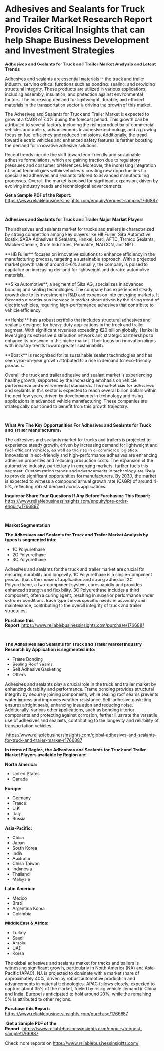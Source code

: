 <p><h1>Adhesives and Sealants for Truck and Trailer Market Research Report Provides Critical Insights that can help Shape Business Development and Investment Strategies</h1></p><p><strong>Adhesives and Sealants for Truck and Trailer Market Analysis and Latest Trends</strong></p>
<p><p>Adhesives and sealants are essential materials in the truck and trailer industry, serving critical functions such as bonding, sealing, and providing structural integrity. These products are utilized in various applications, including assembly, insulation, and protection against environmental factors. The increasing demand for lightweight, durable, and efficient materials in the transportation sector is driving the growth of this market.</p><p>The Adhesives and Sealants for Truck and Trailer Market is expected to grow at a CAGR of 7.4% during the forecast period. This growth can be attributed to several factors, including the rising production of commercial vehicles and trailers, advancements in adhesive technology, and a growing focus on fuel efficiency and reduced emissions. Additionally, the trend toward electric vehicles and enhanced safety features is further boosting the demand for innovative adhesive solutions.</p><p>Recent trends include the shift toward eco-friendly and sustainable adhesive formulations, which are gaining traction due to regulatory pressures and consumer preferences. Moreover, the increasing integration of smart technologies within vehicles is creating new opportunities for specialized adhesives and sealants tailored to advanced manufacturing processes. Overall, the market is poised for significant expansion, driven by evolving industry needs and technological advancements.</p></p>
<p><strong>Get a Sample PDF of the Report:&nbsp;</strong> <a href="https://www.reliablebusinessinsights.com/enquiry/request-sample/1766887?utm_campaign=3106&utm_medium=2&utm_source=Github&utm_content=ia&utm_term=31032025&utm_id=adhesives-and-sealants-for-truck-and-trailer">https://www.reliablebusinessinsights.com/enquiry/request-sample/1766887</a></p>
<p>&nbsp;</p>
<p><strong>Adhesives and Sealants for Truck and Trailer Major Market Players</strong></p>
<p><p>The adhesives and sealants market for trucks and trailers is characterized by strong competition among key players like HB Fuller, Sika Automotive, Bostik, SABA Adhesives & Sealants, Henkel, Lord, AFTC, Termco Sealants, Wacker Chemie, Grote Industries, Permatite, NATCON, and NPT. </p><p>**HB Fuller** focuses on innovative solutions to enhance efficiency in the manufacturing process, targeting a sustainable approach. With a projected market growth rate of around 4-6% annually, the company is poised to capitalize on increasing demand for lightweight and durable automotive materials.</p><p>**Sika Automotive**, a segment of Sika AG, specializes in advanced bonding and sealing technologies. The company has experienced steady growth due to its investment in R&D and expansion into emerging markets. It forecasts a continuous increase in market share driven by the rising trend of electric vehicles, requiring high-performance adhesives that contribute to vehicle efficiency.</p><p>**Henkel** has a robust portfolio that includes structural adhesives and sealants designed for heavy-duty applications in the truck and trailer segment. With significant revenues exceeding €20 billion globally, Henkel is leveraging its extensive distribution network and strategic partnerships to enhance its presence in this niche market. Their focus on innovation aligns with industry trends toward greater sustainability.</p><p>**Bostik** is recognized for its sustainable sealant technologies and has seen year-on-year growth attributed to a rise in demand for eco-friendly products. </p><p>Overall, the truck and trailer adhesive and sealant market is experiencing healthy growth, supported by the increasing emphasis on vehicle performance and environmental standards. The market size for adhesives and sealants in this sector is expected to reach several billion dollars within the next few years, driven by developments in technology and rising applications in advanced vehicle manufacturing. These companies are strategically positioned to benefit from this growth trajectory.</p></p>
<p>&nbsp;</p>
<p><strong>What Are The Key Opportunities For Adhesives and Sealants for Truck and Trailer Manufacturers?</strong></p>
<p><p>The adhesives and sealants market for trucks and trailers is projected to experience steady growth, driven by increasing demand for lightweight and fuel-efficient vehicles, as well as the rise in e-commerce logistics. Innovations in eco-friendly and high-performance adhesives are enhancing adhesion properties and reducing production costs. The expansion of the automotive industry, particularly in emerging markets, further fuels this segment. Customization trends and advancements in technology are likely to provide significant opportunities for manufacturers. By 2030, the market is expected to witness a compound annual growth rate (CAGR) of around 4-5%, reflecting robust demand across applications.</p></p>
<p><strong>Inquire or Share Your Questions If Any Before Purchasing This Report:</strong> <a href="https://www.reliablebusinessinsights.com/enquiry/pre-order-enquiry/1766887?utm_campaign=3106&utm_medium=2&utm_source=Github&utm_content=ia&utm_term=31032025&utm_id=adhesives-and-sealants-for-truck-and-trailer">https://www.reliablebusinessinsights.com/enquiry/pre-order-enquiry/1766887</a></p>
<p>&nbsp;</p>
<p><strong>Market Segmentation</strong></p>
<p><strong>The Adhesives and Sealants for Truck and Trailer Market Analysis by types is segmented into:</strong></p>
<p><ul><li>1C Polyurethane</li><li>2C Polyurethane</li><li>3C Polyurethane</li></ul></p>
<p><p>Adhesives and sealants for the truck and trailer market are crucial for ensuring durability and longevity. 1C Polyurethane is a single-component product that offers ease of application and strong adhesion. 2C Polyurethane, a two-component system, cures rapidly and provides enhanced strength and flexibility. 3C Polyurethane includes a third component, often a curing agent, resulting in superior performance under extreme conditions. Each type serves specific needs in assembly and maintenance, contributing to the overall integrity of truck and trailer structures.</p></p>
<p><strong>Purchase this Report:&nbsp;</strong><a href="https://www.reliablebusinessinsights.com/purchase/1766887?utm_campaign=3106&utm_medium=2&utm_source=Github&utm_content=ia&utm_term=31032025&utm_id=adhesives-and-sealants-for-truck-and-trailer">https://www.reliablebusinessinsights.com/purchase/1766887</a></p>
<p>&nbsp;</p>
<p><strong>The Adhesives and Sealants for Truck and Trailer Market Industry Research by Application is segmented into:</strong></p>
<p><ul><li>Frame Bonding</li><li>Sealing Roof Seams</li><li>Self Adhesive Gasketing</li><li>Others</li></ul></p>
<p><p>Adhesives and sealants play a crucial role in the truck and trailer market by enhancing durability and performance. Frame bonding provides structural integrity by securely joining components, while sealing roof seams prevents water ingress and improves weather resistance. Self-adhesive gasketing ensures airtight seals, enhancing insulation and reducing noise. Additionally, various other applications, such as bonding interior components and protecting against corrosion, further illustrate the versatile use of adhesives and sealants, contributing to the longevity and reliability of transportation vehicles.</p></p>
<p><a href="https://www.reliablebusinessinsights.com/global-adhesives-and-sealants-for-truck-and-trailer-market-r1766887?utm_campaign=3106&utm_medium=2&utm_source=Github&utm_content=ia&utm_term=31032025&utm_id=adhesives-and-sealants-for-truck-and-trailer">&nbsp;https://www.reliablebusinessinsights.com/global-adhesives-and-sealants-for-truck-and-trailer-market-r1766887</a></p>
<p><strong>In terms of Region, the Adhesives and Sealants for Truck and Trailer Market Players available by Region are:</strong></p>
<p>
    <p> <strong> North America: </strong>
        <ul>
            <li>United States</li>
            <li>Canada</li>
        </ul>
        </p> 
    <p> <strong> Europe: </strong>
        <ul>
            <li>Germany</li>
            <li>France</li>
            <li>U.K.</li>
            <li>Italy</li>
            <li>Russia</li>
        </ul>
        </p> 
    <p> <strong> Asia-Pacific: </strong>
        <ul>
            <li>China</li>
            <li>Japan</li>
            <li>South Korea</li>
            <li>India</li>
            <li>Australia</li>
            <li>China Taiwan</li>
            <li>Indonesia</li>
            <li>Thailand</li>
            <li>Malaysia</li>
        </ul>
        </p> 
    <p> <strong> Latin America: </strong>
        <ul>
            <li>Mexico</li>
            <li>Brazil</li>
            <li>Argentina Korea</li>
            <li>Colombia</li>
        </ul>
        </p> 
    <p> <strong> Middle East & Africa: </strong>
        <ul>
            <li>Turkey</li>
            <li>Saudi</li>
            <li>Arabia</li>
            <li>UAE</li>
            <li>Korea</li>
        </ul>
    </p>
    </p>
<p><p>The global adhesives and sealants market for trucks and trailers is witnessing significant growth, particularly in North America (NA) and Asia-Pacific (APAC). NA is projected to dominate with a market share of approximately 40%, driven by robust automotive production and advancements in material technologies. APAC follows closely, expected to capture about 35% of the market, fueled by rising vehicle demand in China and India. Europe is anticipated to hold around 20%, while the remaining 5% is attributed to other regions.</p></p>
<p><strong>Purchase this Report: </strong><a href="https://www.reliablebusinessinsights.com/purchase/1766887?utm_campaign=3106&utm_medium=2&utm_source=Github&utm_content=ia&utm_term=31032025&utm_id=adhesives-and-sealants-for-truck-and-trailer">https://www.reliablebusinessinsights.com/purchase/1766887</a></p>
<p>&nbsp;<strong>Get a Sample PDF of the Report:&nbsp;&nbsp;</strong><a href="https://www.reliablebusinessinsights.com/enquiry/request-sample/1766887?utm_campaign=3106&utm_medium=2&utm_source=Github&utm_content=ia&utm_term=31032025&utm_id=adhesives-and-sealants-for-truck-and-trailer">https://www.reliablebusinessinsights.com/enquiry/request-sample/1766887</a></p>
<p><strong></strong></p>
<p>Check more reports on <a href="https://www.reliablebusinessinsights.com/?utm_campaign=3106&utm_medium=2&utm_source=Github&utm_content=ia&utm_term=31032025&utm_id=adhesives-and-sealants-for-truck-and-trailer">https://www.reliablebusinessinsights.com/</a></p>